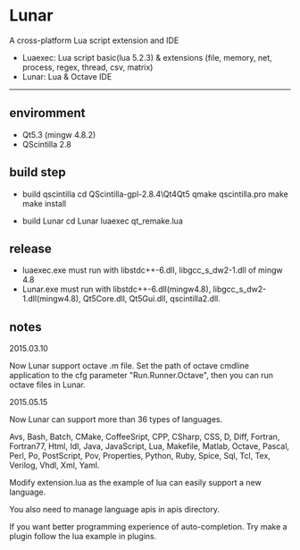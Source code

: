 # Lunar #
A cross-platform Lua script extension and IDE
  

* Luaexec: Lua script basic(lua 5.2.3) & extensions (file, memory, net, process, regex, thread, csv, matrix)
* Lunar: Lua & Octave IDE

-------------------------------------------------


## enviromment ##
* Qt5.3 (mingw 4.8.2)
* QScintilla 2.8

## build step ##
* build qscintilla
cd QScintilla-gpl-2.8.4\Qt4Qt5
qmake qscintilla.pro
make
make install

* build Lunar
cd Lunar
luaexec qt_remake.lua


## release ##

* luaexec.exe must run with libstdc++-6.dll, libgcc_s_dw2-1.dll of mingw 4.8 
* Lunar.exe must run with libstdc++-6.dll(mingw4.8), libgcc_s_dw2-1.dll(mingw4.8), Qt5Core.dll, Qt5Gui.dll, qscintilla2.dll.

## notes ##

2015.03.10

Now Lunar support octave .m file. Set the path of octave cmdline application to the cfg parameter "Run.Runner.Octave", then you can run octave files in Lunar.

2015.05.15

Now Lunar can support more than 36 types of languages.

Avs, Bash, Batch, CMake, CoffeeSript, CPP, CSharp, CSS, D, Diff, Fortran, Fortran77, Html, Idl, 
Java, JavaScript, Lua, Makefile, Matlab, Octave, Pascal, Perl, Po, PostScript, Pov, Properties, 
Python, Ruby, Spice, Sql, Tcl, Tex, Verilog, Vhdl, Xml, Yaml.

Modify extension.lua as the example of lua can easily support a new language.

You also need to manage language apis in apis directory.

If you want better programming experience of auto-completion. Try make a plugin follow the lua example in plugins.
